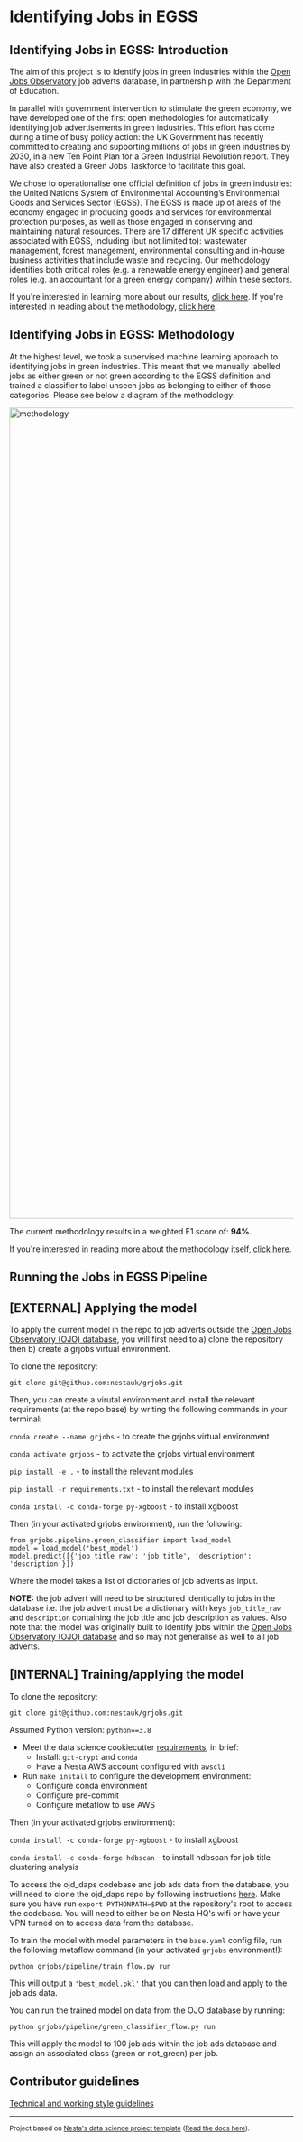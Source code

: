 # Identifying Jobs in EGSS

## Identifying Jobs in EGSS: Introduction

The aim of this project is to identify jobs in green industries within the [Open Jobs Observatory](https://github.com/nestauk/ojd_daps) job adverts database, in partnership with the Department of Education.

In parallel with government intervention to stimulate the green economy, we have developed one of the first open methodologies for automatically identifying job advertisements in green industries. This effort has come during a time of busy policy action: the UK Government has recently committed to creating and supporting millions of jobs in green industries by 2030, in a new Ten Point Plan for a Green Industrial Revolution report. They have also created a Green Jobs Taskforce to facilitate this goal. 

We chose to operationalise one official definition of jobs in green industries: the United Nations System of Environmental Accounting’s Environmental Goods and Services Sector (EGSS). The EGSS is made up of areas of the economy engaged in producing goods and services for environmental protection purposes, as well as those engaged in conserving and maintaining natural resources. There are 17 different UK specific activities associated with EGSS, including (but not limited to): wastewater management, forest management, environmental consulting and in-house business activities that include waste and recycling. Our methodology identifies both critical roles (e.g. a renewable energy engineer) and general roles (e.g. an accountant for a green energy company) within these sectors.

If you're interested in learning more about our results, [click here](https://www.nesta.org.uk/project-updates/green-jobs-results-OJO/). If you're interested in reading about the methodology, [click here](https://www.nesta.org.uk/project-updates/green-jobs-methodology-OJO/).

## Identifying Jobs in EGSS: Methodology

At the highest level, we took a supervised machine learning approach to identifying jobs in green industries. This meant that we manually labelled jobs as either green or not green according to the EGSS definition and trained a classifier to label unseen jobs as belonging to either of those categories. Please see below a diagram of the methodology:

<img width="1437" alt="methodology" src="https://user-images.githubusercontent.com/46863334/133442923-ce6d14e4-2103-4f54-a0d8-87285a7dc860.png">

The current methodology results in a weighted F1 score of: **94%**.

If you're interested in reading more about the methodology itself, [click here](https://www.nesta.org.uk/project-updates/green-jobs-methodology-OJO/).

## Running the Jobs in EGSS Pipeline

## [EXTERNAL] Applying the model

To apply the current model in the repo to job adverts outside the [Open Jobs Observatory (OJO) database](https://github.com/nestauk/ojd_daps), you will first need to a) clone the repository then b) create a grjobs virtual environment. 

To clone the repository:

`git clone git@github.com:nestauk/grjobs.git`

Then, you can create a virutal environment and install the relevant requirements (at the repo base) by writing the following commands in your terminal:


`conda create --name grjobs` - to create the grjobs virtual environment

`conda activate grjobs` - to activate the grjobs virtual environment

`pip install -e .` - to install the relevant modules

`pip install -r requirements.txt` - to install the relevant modules

`conda install -c conda-forge py-xgboost` - to install xgboost

Then (in your activated grjobs environment), run the following:

```
from grjobs.pipeline.green_classifier import load_model
model = load_model('best_model')
model.predict([{'job_title_raw': 'job title', 'description': 'description'}])
```

Where the model takes a list of dictionaries of job adverts as input. 

**NOTE:** the job advert will need to be structured identically to jobs in the database i.e. the job advert must be a dictionary with keys `job_title_raw` and `description` containing the job title and job description as values. Also note that the model was originally built to identify jobs within the [Open Jobs Observatory (OJO) database](https://github.com/nestauk/ojd_daps) and so may not generalise as well to all job adverts. 

## [INTERNAL] Training/applying the model

To clone the repository:

`git clone git@github.com:nestauk/grjobs.git`

Assumed Python version: `python==3.8`

- Meet the data science cookiecutter [requirements](http://nestauk.github.io/ds-cookiecutter/quickstart), in brief:
  - Install: `git-crypt` and `conda`
  - Have a Nesta AWS account configured with `awscli`
- Run `make install` to configure the development environment:
  - Configure conda environment
  - Configure pre-commit
  - Configure metaflow to use AWS

Then (in your activated grjobs environment):

`conda install -c conda-forge py-xgboost` - to install xgboost

`conda install -c conda-forge hdbscan` - to install hdbscan for job title clustering analysis

To access the ojd_daps codebase and job ads data from the database, you will need to clone the ojd_daps repo by following instructions [here](https://github.com/nestauk/ojd_daps#for-contributors). Make sure you have run `export PYTHONPATH=$PWD` at the repository's root to access the codebase. You will need to either be on Nesta HQ's wifi or have your VPN turned on to access data from the database.

To train the model with model parameters in the `base.yaml` config file, run the following metaflow command (in your activated `grjobs` environment!):

`python grjobs/pipeline/train_flow.py run`

This will output a `'best_model.pkl'` that you can then load and apply to the job ads data.

You can run the trained model on data from the OJO database by running:

`python grjobs/pipeline/green_classifier_flow.py run`

This will apply the model to 100 job ads within the job ads database and assign an associated class (green or not_green) per job.

## Contributor guidelines

[Technical and working style guidelines](https://github.com/nestauk/ds-cookiecutter/blob/master/GUIDELINES.md)

---

<small><p>Project based on <a target="_blank" href="https://github.com/nestauk/ds-cookiecutter">Nesta's data science project template</a>
(<a href="http://nestauk.github.io/ds-cookiecutter">Read the docs here</a>).
</small>

